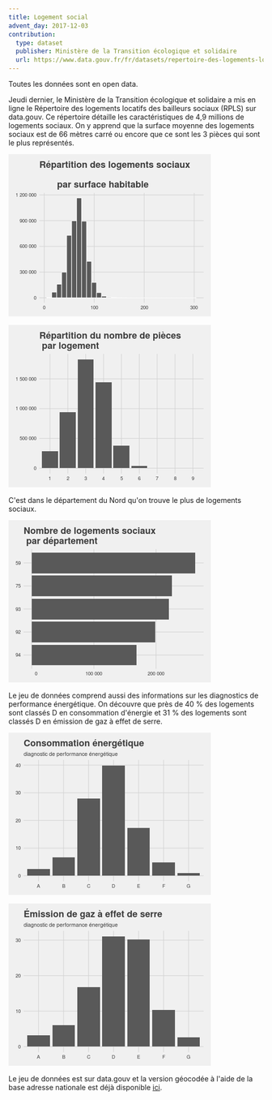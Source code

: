 ```yaml
---
title: Logement social
advent_day: 2017-12-03
contribution:
  type: dataset
  publisher: Ministère de la Transition écologique et solidaire
  url: https://www.data.gouv.fr/fr/datasets/repertoire-des-logements-locatifs-des-bailleurs-sociaux-rpls/
---
```


Toutes les données sont en open data.

<!--more-->

Jeudi dernier, le Ministère de la Transition écologique et solidaire a mis en ligne le Répertoire des logements locatifs des bailleurs sociaux (RPLS) sur data.gouv. Ce répertoire détaille les caractéristiques de 4,9 millions de logements sociaux. On y apprend que la surface moyenne des logements sociaux est de 66 mètres carré ou encore que ce sont les 3 pièces qui sont le plus représentés. 

![Superficie des logements sociaux](https://raw.githubusercontent.com/pachevalier/rpls/master/histogram_surface.png)

![Nombre de pièces](https://raw.githubusercontent.com/pachevalier/rpls/master/nbpieces.png)

C'est dans le département du Nord qu'on trouve le plus de logements sociaux. 

![Répartition par département](https://raw.githubusercontent.com/pachevalier/rpls/master/departement.png)

Le jeu de données comprend aussi des informations sur les diagnostics de performance énergétique. On découvre que près de 40 % des logements sont classés D en consommation d'énergie et 31 % des logements sont classés D en émission de gaz à effet de serre.

![Diagnostic de performance énergétique](https://raw.githubusercontent.com/pachevalier/rpls/master/dpeenergie.png)

![Diagnostic de performance énergétique](https://raw.githubusercontent.com/pachevalier/rpls/master/dpeserre.png)

Le jeu de données est sur data.gouv et la version géocodée à l'aide de la base adresse nationale est déjà disponible [ici](http://212.47.238.202/geo_rpls/).

<div data-udata-dataset-id="5a1dd4e5c751df02b116a0d6"></div>
<script src="https://www.data.gouv.fr/static/widgets.js" id="udata" async defer onload="udataScript.loadDatasets()"></script>
